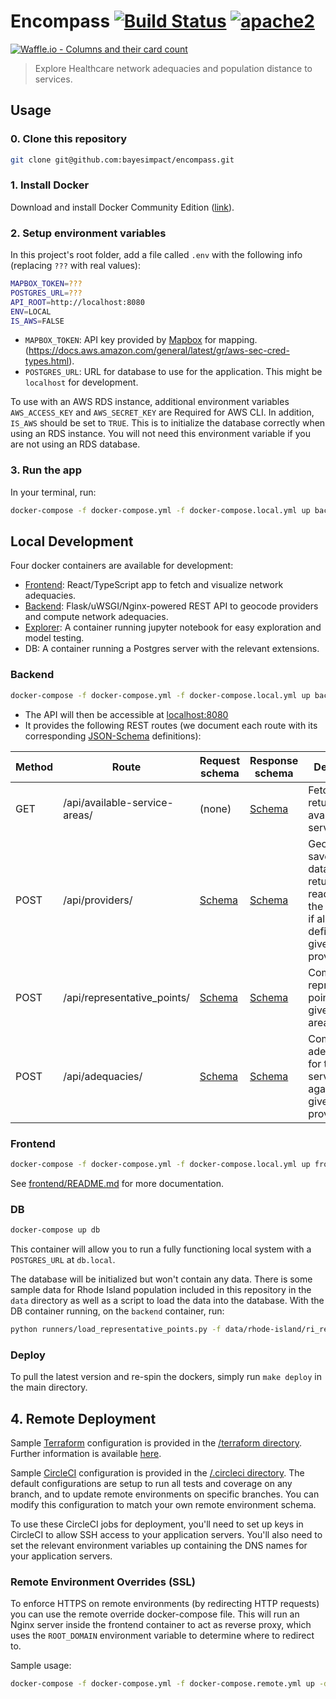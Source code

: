 # Encompass [![Build Status][build]](https://circleci.com/gh/bayesimpact/encompass) [![apache2]](https://www.apache.org/licenses/LICENSE-2.0)

[build]: https://img.shields.io/circleci/project/bayesimpact/encompass.svg?branch=master&style=flat-square
[apache2]: https://img.shields.io/badge/License-Apache%202.0-blue.svg
[![Waffle.io - Columns and their card count](https://badge.waffle.io/bayesimpact/encompass.svg?columns=all)](http://waffle.io/bayesimpact/encompass)

> Explore Healthcare network adequacies and population distance to services.

## Usage

### 0. Clone this repository
```bash
git clone git@github.com:bayesimpact/encompass.git
```

### 1. Install Docker

Download and install Docker Community Edition ([link](https://store.docker.com/search?offering=community&type=edition)).

### 2. Setup environment variables

In this project's root folder, add a file called `.env` with the following info (replacing `???` with real values):

```sh
MAPBOX_TOKEN=???
POSTGRES_URL=???
API_ROOT=http://localhost:8080
ENV=LOCAL
IS_AWS=FALSE
```

* `MAPBOX_TOKEN`: API key provided by [Mapbox](mapbox.com) for mapping.
(https://docs.aws.amazon.com/general/latest/gr/aws-sec-cred-types.html).
* `POSTGRES_URL`: URL for database to use for the application. This might be `localhost` for development.

To use with an AWS RDS instance, additional environment variables `AWS_ACCESS_KEY` and `AWS_SECRET_KEY` are Required for AWS CLI. In addition, `IS_AWS` should be set to `TRUE`. This is to initialize the database correctly when using an RDS instance. You will not need this environment variable if you are not using an RDS database.

### 3. Run the app

In your terminal, run:

```sh
docker-compose -f docker-compose.yml -f docker-compose.local.yml up backend frontend
```

## Local Development

Four docker containers are available for development:

- [Frontend](frontend/Dockerfile): React/TypeScript app to fetch and visualize network adequacies.
- [Backend](backend/Dockerfile): Flask/uWSGI/Nginx-powered REST API to geocode providers and compute network adequacies.
- [Explorer](explorer/Dockerfile): A container running jupyter notebook for easy exploration and model testing.
- DB: A container running a Postgres server with the relevant extensions.

### Backend

```sh
docker-compose -f docker-compose.yml -f docker-compose.local.yml up backend
```

- The API will then be accessible at [localhost:8080](http://localhost:8080)
- It provides the following REST routes (we document each route with its corresponding [JSON-Schema](https://spacetelescope.github.io/understanding-json-schema/) definitions):

| Method  | Route                               | Request schema  | Response schema | Description           |
|---------|-------------------------------------|-----------------|-----------------|-----------------------|
| GET     | /api/available-service-areas/       | (none)          | [Schema](shared/api-spec/available-service-areas-response.json) | Fetches and returns all available service areas |
| POST    | /api/providers/                     | [Schema](shared/api-spec/providers-request.json) | [Schema](shared/api-spec/providers-response.json) | Geocodes, saves to the database, and returns (or, reads from the database if already defined) the given providers |
| POST    | /api/representative_points/         | [Schema](shared/api-spec/representative-points-request.json) | [Schema](shared/api-spec/representative-points-response.json) | Computes representative points for the given service areas |
| POST    | /api/adequacies/                    | [Schema](shared/api-spec/adequacies-request.json) | [Schema](shared/api-spec/adequacies-response.json) | Computes adequacies for the given service areas against the given providers |

### Frontend

```sh
docker-compose -f docker-compose.yml -f docker-compose.local.yml up frontend
```

See [frontend/README.md](frontend/README.md) for more documentation.

### DB
```bash
docker-compose up db
```

This container will allow you to run a fully functioning local system with a `POSTGRES_URL` at `db.local`.

The database will be initialized but won't contain any data. There is some sample data for Rhode Island population included in this repository in the `data` directory as well as a script to load the data into the database. With the DB container running, on the `backend` container, run:
```bash
python runners/load_representative_points.py -f data/rhode-island/ri_representative_points.geojson
```

### Deploy
To pull the latest version and re-spin the dockers, simply run `make deploy` in the main directory.

## 4. Remote Deployment
Sample [Terraform](terraform.io) configuration is provided in the [/terraform directory](/terraform). Further information is available [here](/terraform/README.md).

Sample [CircleCI](circleci.com) configuration is provided in the [/.circleci directory](/.circleci). The default configurations are setup to run all tests and coverage on any branch, and to update remote environments on specific branches. You can modify this configuration to match your own remote environment schema.

To use these CircleCI jobs for deployment, you'll need to set up keys in CircleCI to allow SSH access to your application servers. You'll also need to set the relevant environment variables up containing the DNS names for your application servers.

### Remote Environment Overrides (SSL)
To enforce HTTPS on remote environments (by redirecting HTTP requests) you can use the remote override docker-compose file. This will run an Nginx server inside the frontend container to act as reverse proxy, which uses the `ROOT_DOMAIN` environment variable to determine where to redirect to.

Sample usage:
```bash
docker-compose -f docker-compose.yml -f docker-compose.remote.yml up -d frontend backend
```
